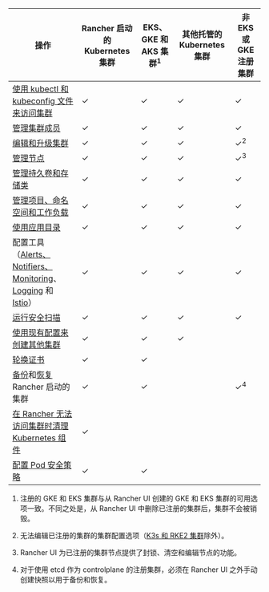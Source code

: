 | 操作 | Rancher 启动的 Kubernetes 集群 | EKS、GKE 和 AKS 集群<sup>1</sup> | 其他托管的 Kubernetes 集群 | 非 EKS 或 GKE 注册集群 |
| --- | --- | ---| ---|----|
| [使用 kubectl 和 kubeconfig 文件来访问集群](../how-to-guides/advanced-user-guides/manage-clusters/access-clusters/use-kubectl-and-kubeconfig.md) | ✓ | ✓ | ✓ | ✓ |
| [管理集群成员](../how-to-guides/advanced-user-guides/manage-clusters/access-clusters/add-users-to-clusters.md) | ✓ | ✓ | ✓ | ✓ |
| [编辑和升级集群](../pages-for-subheaders/cluster-configuration.md) | ✓ | ✓ | ✓ | ✓<sup>2</sup> |
| [管理节点](../how-to-guides/advanced-user-guides/manage-clusters/nodes-and-node-pools.md) | ✓ | ✓ | ✓ | ✓<sup>3</sup> |
| [管理持久卷和存储类](../pages-for-subheaders/create-kubernetes-persistent-storage.md) | ✓ | ✓ | ✓ | ✓ |
| [管理项目、命名空间和工作负载](../how-to-guides/advanced-user-guides/manage-clusters/projects-and-namespaces.md) | ✓ | ✓ | ✓ | ✓ |
| [使用应用目录](../pages-for-subheaders/helm-charts-in-rancher.md) | ✓ | ✓ | ✓ | ✓ |
| 配置工具（[Alerts、Notifiers、Monitoring](../pages-for-subheaders/monitoring-and-alerting.md)、[Logging](../pages-for-subheaders/logging.md) 和 [Istio](../pages-for-subheaders/istio.md)） | ✓ | ✓ | ✓ | ✓ |
| [运行安全扫描](../pages-for-subheaders/cis-scan-guides.md) | ✓ | ✓ | ✓ | ✓ |
| [使用现有配置来创建其他集群](../how-to-guides/advanced-user-guides/manage-clusters/clone-cluster-configuration.md) | ✓ | ✓ | ✓ | |
| [轮换证书](../how-to-guides/advanced-user-guides/manage-clusters/rotate-certificates.md) | ✓ | ✓ |  | |
| [备份](../how-to-guides/new-user-guides/backup-restore-and-disaster-recovery/back-up-rancher-launched-kubernetes-clusters.md)和[恢复](../how-to-guides/new-user-guides/backup-restore-and-disaster-recovery/restore-rancher-launched-kubernetes-clusters-from-backup.md) Rancher 启动的集群 | ✓ | ✓ |  | ✓<sup>4</sup> |
| [在 Rancher 无法访问集群时清理 Kubernetes 组件](../how-to-guides/advanced-user-guides/manage-clusters/clean-cluster-nodes.md) | ✓ | | | |
| [配置 Pod 安全策略](../how-to-guides/advanced-user-guides/manage-clusters/add-a-pod-security-policy.md) | ✓ | ✓ |   |

1. 注册的 GKE 和 EKS 集群与从 Rancher UI 创建的 GKE 和 EKS 集群的可用选项一致。不同之处是，从 Rancher UI 中删除已注册的集群后，集群不会被销毁。

2. 无法编辑已注册的集群的集群配置选项（[K3s 和 RKE2 集群](../how-to-guides/new-user-guides/kubernetes-clusters-in-rancher-setup/register-existing-clusters.md)除外）。

3. Rancher UI 为已注册的集群节点提供了封锁、清空和编辑节点的功能。

4. 对于使用 etcd 作为 controlplane 的注册集群，必须在 Rancher UI 之外手动创建快照以用于备份和恢复。
